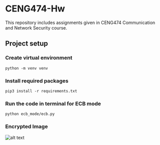 # CENG474-Hw
This repository includes assignments given in CENG474 Communication and Network Security course.

## Project setup

### Create virtual environment
```
python -m venv venv 
```

### Install required packages
```
pip3 install -r requirements.txt
```
### Run the code in terminal for ECB mode

```
python ecb_mode/ecb.py
```

### Encrypted Image
![alt text](https://github.com/snnehir/CENG474-Hw/ecb_mode/encryptedECB.jpg)
